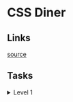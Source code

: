# CSS Diner

## Links
[source](https://flukeout.github.io)

## Tasks

<details>
  <summary>Level 1</summary>

  plate

</details>
